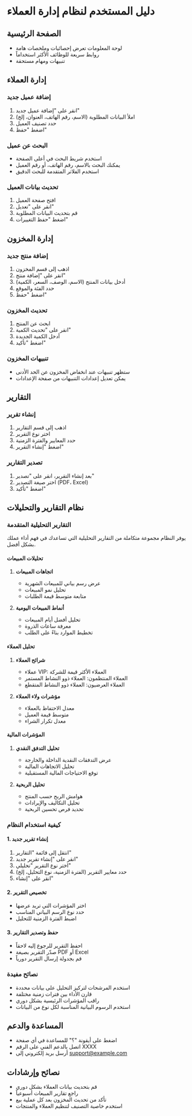 # دليل المستخدم لنظام إدارة العملاء

## الصفحة الرئيسية
- لوحة المعلومات تعرض إحصائيات وملخصات هامة
- روابط سريعة للوظائف الأكثر استخداماً
- تنبيهات ومهام مستحقة

## إدارة العملاء
### إضافة عميل جديد
1. انقر على "إضافة عميل جديد"
2. املأ البيانات المطلوبة (الاسم، رقم الهاتف، العنوان، إلخ)
3. حدد تصنيف العميل
4. اضغط "حفظ"

### البحث عن عميل
- استخدم شريط البحث في أعلى الصفحة
- يمكنك البحث بالاسم، رقم الهاتف، أو رقم العميل
- استخدم الفلاتر المتقدمة للبحث الدقيق

### تحديث بيانات العميل
1. افتح صفحة العميل
2. انقر على "تعديل"
3. قم بتحديث البيانات المطلوبة
4. اضغط "حفظ التغييرات"

## إدارة المخزون
### إضافة منتج جديد
1. اذهب إلى قسم المخزون
2. انقر على "إضافة منتج"
3. أدخل بيانات المنتج (الاسم، الوصف، السعر، الكمية)
4. حدد الفئة والموقع
5. اضغط "حفظ"

### تحديث المخزون
1. ابحث عن المنتج
2. انقر على "تحديث الكمية"
3. أدخل الكمية الجديدة
4. اضغط "تأكيد"

### تنبيهات المخزون
- ستظهر تنبيهات عند انخفاض المخزون عن الحد الأدنى
- يمكن تعديل إعدادات التنبيهات من صفحة الإعدادات

## التقارير
### إنشاء تقرير
1. اذهب إلى قسم التقارير
2. اختر نوع التقرير
3. حدد المعايير والفترة الزمنية
4. اضغط "إنشاء التقرير"

### تصدير التقارير
1. بعد إنشاء التقرير، انقر على "تصدير"
2. اختر صيغة التصدير (PDF، Excel)
3. اضغط "تأكيد"

## نظام التقارير والتحليلات

### التقارير التحليلية المتقدمة
يوفر النظام مجموعة متكاملة من التقارير التحليلية التي تساعدك في فهم أداء عملك بشكل أفضل.

#### تحليلات المبيعات
1. **اتجاهات المبيعات**
   - عرض رسم بياني للمبيعات الشهرية
   - تحليل نمو المبيعات
   - متابعة متوسط قيمة الطلبات

2. **أنماط المبيعات اليومية**
   - تحليل أفضل أيام المبيعات
   - معرفة ساعات الذروة
   - تخطيط الموارد بناءً على الطلب

#### تحليل العملاء
1. **شرائح العملاء**
   - عملاء VIP: العملاء الأكثر قيمة للشركة
   - العملاء المنتظمون: العملاء ذوو النشاط المستمر
   - العملاء العرضيون: العملاء ذوو النشاط المتقطع

2. **مؤشرات ولاء العملاء**
   - معدل الاحتفاظ بالعملاء
   - متوسط قيمة العميل
   - معدل تكرار الشراء

#### المؤشرات المالية
1. **تحليل التدفق النقدي**
   - عرض التدفقات النقدية الداخلة والخارجة
   - تحليل الاتجاهات المالية
   - توقع الاحتياجات المالية المستقبلية

2. **تحليل الربحية**
   - هوامش الربح حسب المنتج
   - تحليل التكاليف والإيرادات
   - تحديد فرص تحسين الربحية

### كيفية استخدام النظام

#### 1. إنشاء تقرير جديد
1. انتقل إلى قائمة "التقارير"
2. انقر على "إنشاء تقرير جديد"
3. اختر نوع التقرير "تحليلي"
4. حدد معايير التقرير (الفترة الزمنية، نوع التحليل، إلخ)
5. انقر على "إنشاء"

#### 2. تخصيص التقرير
- اختر المؤشرات التي تريد عرضها
- حدد نوع الرسم البياني المناسب
- اضبط الفترة الزمنية للتحليل

#### 3. حفظ وتصدير التقارير
- احفظ التقرير للرجوع إليه لاحقاً
- صدّر التقرير بصيغة PDF أو Excel
- قم بجدولة إرسال التقرير دورياً

### نصائح مفيدة
- استخدم المرشحات لتركيز التحليل على بيانات محددة
- قارن الأداء بين فترات زمنية مختلفة
- راقب المؤشرات الرئيسية بشكل دوري
- استخدم الرسوم البيانية المناسبة لكل نوع من البيانات

## المساعدة والدعم
- اضغط على أيقونة "؟" للمساعدة في أي صفحة
- اتصل بالدعم الفني على الرقم XXXX
- أرسل بريد إلكتروني إلى support@example.com

## نصائح وإرشادات
- قم بتحديث بيانات العملاء بشكل دوري
- راجع تقارير المبيعات أسبوعياً
- تأكد من تحديث المخزون بعد كل عملية بيع
- استخدم خاصية التصنيف لتنظيم العملاء والمنتجات